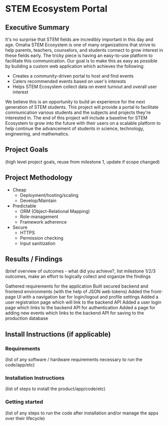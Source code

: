# STEM Ecosystem Portal
## Executive Summary
It's no surprise that STEM fields are incredibly important in this day and age. Omaha STEM Ecosystem is one of many organizations that strive to help parents, teachers, counselors, and students connect to grow interest in these fields early. The tricky piece is having an easy-to-use platform to facilitate this communication. Our goal is to make this as easy as possible by building a custom web application which achieves the following:
* Creates a community-driven portal to host and find events
* Caters recommended events based on user's interests
* Helps STEM Ecosystem collect data on event turnout and overall user interest

We believe this is an opportunity to build an experience for the next generation of STEM students. This project will provide a portal to facilitate communication various students and the subjects and projects they're interested in. The end of this project will include a baseline for STEM Ecosystem to grow into the future with their users on a scalable platform to help continue the advancement of students in science, technology, engineering, and mathematics.

## Project Goals
(high level project goals, reuse from milestone 1, update if scope changed)

## Project Methodology
* Cheap
  * Deployment/hosting/scaling
  * Develop/Maintain
* Predictable
  * ORM (Object-Relational Mapping)
  * Role-management
  * Framework adherence
* Secure
  * HTTPS
  * Permission checking
  * Input sanitization

## Results / Findings
(brief overview of outcomes - what did you achieve?, list milestone 1/2/3 outcomes, make an effort to logically collect and organize the findings

Gathered requirements for the application
Built secured backend and frontend environments (with the help of JSON web tokens)
Added the front-page UI with a navigation bar for login/logout and profile settings
Added a user registration page which will link to the backend API
Added a user login page which links to the backend API for authentication
Added a page for adding new events which links to the backend API for saving to the production database

## Install Instructions (if applicable)
### Requirements
(list of any software / hardware requirements necessary to run the code/app/etc)

### Installation Instructions
(list of steps to install the product/app/code/etc)

### Getting started
(list of any steps to run the code after installation and/or manage the apps over their lifecycle)
